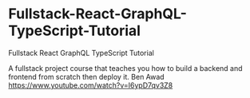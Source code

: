# Fullstack-React-GraphQL-TypeScript-Tutorial
Fullstack React GraphQL TypeScript Tutorial


A fullstack project course that teaches you how to build a backend and frontend from scratch then deploy it. 
Ben Awad
https://www.youtube.com/watch?v=I6ypD7qv3Z8

